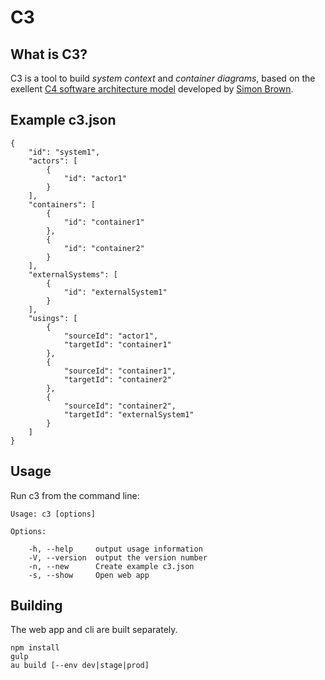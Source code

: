 C3
==
What is C3?
-----------
C3 is a tool to build *system context* and *container diagrams*, based on the exellent [C4 software architecture model](http://www.codingthearchitecture.com/2014/08/24/c4_model_poster.html) developed by [Simon Brown](http://simonbrown.je/).

Example c3.json
---------------
    {
        "id": "system1",
        "actors": [
            {
                "id": "actor1"
            }
        ],
        "containers": [
            {
                "id": "container1"
            },
            {
                "id": "container2"
            }
        ],
        "externalSystems": [
            {
                "id": "externalSystem1"
            }
        ],
        "usings": [
            {
                "sourceId": "actor1",
                "targetId": "container1"
            },
            {
                "sourceId": "container1",
                "targetId": "container2"
            },
            {
                "sourceId": "container2",
                "targetId": "externalSystem1"
            }
        ]
    }

Usage
-----

Run c3 from the command line:

    Usage: c3 [options]

    Options:

        -h, --help     output usage information
        -V, --version  output the version number
        -n, --new      Create example c3.json
        -s, --show     Open web app

Building
--------
The web app and cli are built separately.

    npm install
    gulp
    au build [--env dev|stage|prod]

